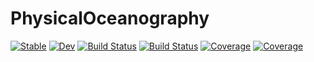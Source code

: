 # PhysicalOceanography

[![Stable](https://img.shields.io/badge/docs-stable-blue.svg)](https://gaelforget.github.io/PhysicalOceanography.jl/stable)
[![Dev](https://img.shields.io/badge/docs-dev-blue.svg)](https://gaelforget.github.io/PhysicalOceanography.jl/dev)
[![Build Status](https://github.com/gaelforget/PhysicalOceanography.jl/workflows/CI/badge.svg)](https://github.com/gaelforget/PhysicalOceanography.jl/actions)
[![Build Status](https://travis-ci.com/gaelforget/PhysicalOceanography.jl.svg?branch=master)](https://travis-ci.com/gaelforget/PhysicalOceanography.jl)
[![Coverage](https://codecov.io/gh/gaelforget/PhysicalOceanography.jl/branch/master/graph/badge.svg)](https://codecov.io/gh/gaelforget/PhysicalOceanography.jl)
[![Coverage](https://coveralls.io/repos/github/gaelforget/PhysicalOceanography.jl/badge.svg?branch=master)](https://coveralls.io/github/gaelforget/PhysicalOceanography.jl?branch=master)
